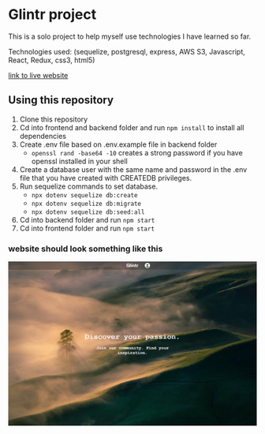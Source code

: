 # Glintr project
This is a solo project to help myself use technologies I have learned so far. 

Technologies used: (sequelize, postgresql, express, AWS S3, Javascript, React, Redux, css3, html5)

[link to live website](https://glintr.herokuapp.com/)



## Using this repository

1. Clone this repository
2. Cd into frontend and backend folder and run `npm install` to install all dependencies
3. Create .env file based on .env.example file in backend folder
    * `openssl rand -base64 -10` creates a strong password if you have openssl installed in your shell
4. Create a database user with the same name and password in the .env file that you have created with CREATEDB privileges.
5. Run sequelize commands to set database.
    * `npx dotenv sequelize db:create`
    * `npx dotenv sequelize db:migrate`
    * `npx dotenv sequelize db:seed:all`
6. Cd into backend folder and run `npm start`
7. Cd into frontend folder and run `npm start`

### website should look something like this
![example](https://github.com/TastySatang/AuthMe/blob/main/frontend/public/example.png)
